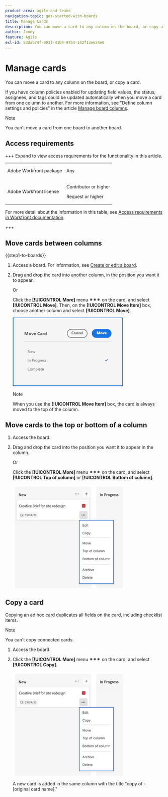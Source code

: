 ```yaml
---
product-area: agile-and-teams
navigation-topic: get-started-with-boards
title: Manage Cards
description: You can move a card to any column on the board, or copy a card.
author: Jenny
feature: Agile
exl-id: 83dab74f-903f-41b4-97b4-142f13e654e0
---
```

# Manage cards

You can move a card to any column on the board, or copy a card.

If you have column policies enabled for updating field values, the status, assignees, and tags could be updated automatically when you move a card from one column to another. For more information, see "Define column settings and policies" in the article [Manage board columns](/help/quicksilver/agile/get-started-with-boards/manage-board-columns.md).

>[!NOTE]
>
>You can't move a card from one board to another board.

## Access requirements

+++ Expand to view access requirements for the functionality in this article.

<table style="table-layout:auto"> 
 <col> 
 <col> 
 <tbody> 
  <tr> 
   <td role="rowheader">Adobe Workfront package</td> 
   <td> <p>Any</p> </td> 
  </tr> 
  <tr> 
   <td role="rowheader">Adobe Workfront license</td> 
   <td> 
   <p>Contributor or higher</p> 
   <p>Request or higher</p>
   </td> 
  </tr> 
 </tbody> 
</table>

For more detail about the information in this table, see [Access requirements in Workfront documentation](/help/quicksilver/administration-and-setup/add-users/access-levels-and-object-permissions/access-level-requirements-in-documentation.md).

+++

## Move cards between columns

{{step1-to-boards}}

1. Access a board. For information, see [Create or edit a board](../../agile/get-started-with-boards/create-edit-board.md).
1. Drag and drop the card into another column, in the position you want it to appear.

   Or

   Click the **[!UICONTROL More]** menu ![More menu](assets/more-icon-spectrum.png) on the card, and select **[!UICONTROL Move]**. Then, on the **[!UICONTROL Move Item]** box, choose another column and select **[!UICONTROL Move]**.

   ![Move card](assets/boards-move-card-350x217.png)

   >[!NOTE]
   >
   >When you use the **[!UICONTROL Move Item]** box, the card is always moved to the top of the column.

## Move cards to the top or bottom of a column

1. Access the board.
1. Drag and drop the card into the position you want it to appear in the column.

   Or

   Click the **[!UICONTROL More]** menu ![More menu](assets/more-icon-spectrum.png) on the card, and select **[!UICONTROL Top of column]** or **[!UICONTROL Bottom of column]**.

   ![More menu](assets/boards-moremenu-350x329.png)

## Copy a card

Copying an ad hoc card duplicates all fields on the card, including checklist items.

>[!NOTE]
>
>You can't copy connected cards.

1. Access the board.
1. Click the **[!UICONTROL More]** menu ![[!UICONTROL More menu]](assets/more-icon-spectrum.png) on the card, and select **[!UICONTROL Copy]**.

   ![More menu](assets/boards-moremenu-350x329.png)

   A new card is added in the same column with the title "copy of - [original card name]."
